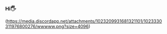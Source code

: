 ### Hi🖐
(https://media.discordapp.net/attachments/1023209931681321101/1023330311976800276/wwwww.png?size=4096)

